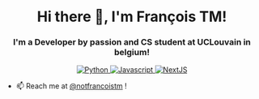 <h1 align="center">
<br>
  Hi there 👋, I'm François TM!
  <br>
</h1>
<h3 align="center">
  I'm a Developer by passion and CS student at UCLouvain in belgium!
 </h3>

<p align="center">
  <a href="https://reactjs.org/">
    <img src="https://img.shields.io/badge/Python-blue.svg?style=flat-square>" alt="Python">
  </a>
  <a href="https://reactjs.org/">
    <img src="https://img.shields.io/badge/JavaScript-yellow.svg?style=flat-square>" alt="Javascript">
  </a>
  <a href="https://reactjs.org/">
    <img src="https://img.shields.io/badge/NextJS-black.svg?style=flat-square" alt="NextJS">
  </a>   
</p>

- 📫 Reach me at [@notfrancoistm](https://twitter.com/notfrancoistm) !
